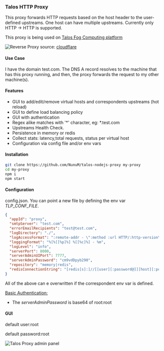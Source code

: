### Talos HTTP Proxy

This proxy forwards HTTP requests based on the host header to the user-defined upstreams. One host can have multiple 
upstreams. Currently only HTTP -> HTTP is supported.
 
This proxy is being used on [Talos Fog Computing platform](https://talos.sh)

![Reverse Proxy](https://www.cloudflare.com/img/learning/cdn/glossary/reverse-proxy/reverse-proxy-flow.svg)
source: [cloudflare](https://www.cloudflare.com/learning/cdn/glossary/reverse-proxy/)

#### Use Case

I have the domain test.com. The DNS A record resolves to the machine that has this proxy running, and then, the proxy forwards the request to my other machine(s).

#### Features
* GUI to add/edit/remove virtual hosts and correspondents upstreams (hot reload)
* GUI to define load balancing policy
* GUI with authentication
* Regex alike matches with '*' character, eg: *.test.com
* Upstreams Health Check.
* Persistence in memory or redis
* Collect stats: latency,total requests, status per virtual host
* Configuration via config file and/or env vars


#### Installation

```bash
git clone https://github.com/NunuM/talos-nodejs-proxy my-proxy
cd my-proxy
npm i
npm start
```

#### Configuration

config.json. You can point a new file by defining the env var *TLP_CONF_FILE*.

```json
{
  "appId": "proxy",
  "smtpServer": "test.com",
  "errorEmailRecipients": "test@test.com",
  "logDirectory": "./",
  "logAccessFormat": ":remote-addr - \":method :url HTTP/:http-version\" :status :content-length \":referrer\" \":user-agent\" :response-time",
  "loggingFormat": "%[%[[%p]%] %[[%c]%] - %m",
  "logLevel": "info",
  "serverPort": 8000,
  "serverAdminUIPort": 7777,
  "serverAdminPassword": "cm9vdDpyb290",
  "repository": "memory|redis", 
  "redisConnectionString": "[redis[s]:]//[[user][:password@]][host][:port][/db-number][?db=db-number[&password=bar[&option=value]]]"
}
```

All of the above can e overwritten if the correspondent env var is defined.

[Basic Authentication:](https://en.wikipedia.org/wiki/Basic_access_authentication)

* The *serverAdminPassword* is base64 of root:root

#### GUI

default user:root

default password:root

![Talos Proxy admin panel](https://i.ibb.co/N72vdDq/Screenshot-2020-04-13-at-23-31-08.png)
